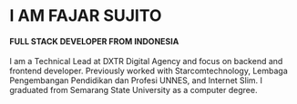 # I AM FAJAR SUJITO
#### FULL STACK DEVELOPER FROM INDONESIA

I am a Technical Lead at DXTR Digital Agency and focus on backend and frontend developer. Previously worked with Starcomtechnology, Lembaga Pengembangan Pendidikan dan Profesi UNNES, and Internet Slim. I graduated from Semarang State University as a computer degree.
